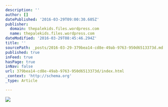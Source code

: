 ```yaml
---
description: ''
author: []
datePublished: '2016-03-29T09:00:30.605Z'
publisher:
  domain: thepalekids.files.wordpress.com
  name: thepalekids.files.wordpress.com
dateModified: '2016-03-29T08:45:46.294Z'
title: ''
sourcePath: _posts/2016-03-29-379bea14-cd8e-49ab-9763-950d6513373d.md
published: true
inFeed: true
hasPage: true
inNav: false
url: 379bea14-cd8e-49ab-9763-950d6513373d/index.html
_context: 'http://schema.org'
_type: Article

---
```

![](https://thepalekids.files.wordpress.com/2015/02/masterblind-feb15.jpg)